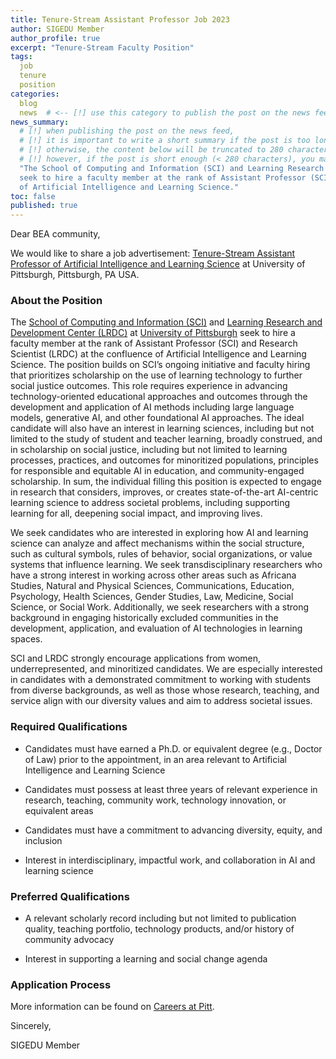 ```yaml
---
title: Tenure-Stream Assistant Professor Job 2023
author: SIGEDU Member
author_profile: true
excerpt: "Tenure-Stream Faculty Position"
tags:
  job
  tenure
  position
categories:
  blog
  news  # <-- [!] use this category to publish the post on the news feed  
news_summary: 
  # [!] when publishing the post on the news feed,
  # [!] it is important to write a short summary if the post is too long (~several paragraphs)
  # [!] otherwise, the content below will be truncated to 280 characters on the news feed
  # [!] however, if the post is short enough (< 280 characters), you may disregard this option
  "The School of Computing and Information (SCI) and Learning Research and Development Center (LRDC) at University of Pittsburgh 
  seek to hire a faculty member at the rank of Assistant Professor (SCI) and Research Scientist (LRDC) at the confluence 
  of Artificial Intelligence and Learning Science."
toc: false
published: true
---
```


Dear BEA community,

We would like to share a job advertisement: [Tenure-Stream Assistant Professor of Artificial Intelligence and Learning Science](https://cfopitt.taleo.net/careersection/pitt_faculty_external/jobdetail.ftl?job=23007623&tz=GMT-04%3A00&tzname=America%2FNew_York) at 
University of Pittsburgh, Pittsburgh, PA USA.

### About the Position
The [School of Computing and Information (SCI)](https://www.sci.pitt.edu/) and [Learning Research and Development Center (LRDC)](https://www.lrdc.pitt.edu/) at [University of Pittsburgh](https://www.pitt.edu/) seek to hire a faculty member at the rank of Assistant Professor (SCI) and Research Scientist (LRDC) at the confluence of Artificial Intelligence and Learning Science. The position builds on SCI’s ongoing initiative and faculty hiring that prioritizes scholarship on the use of learning technology to further social justice outcomes. This role requires experience in advancing technology-oriented educational approaches and outcomes through the development and application of AI methods including large language models, generative AI, and other foundational AI approaches. The ideal candidate will also have an interest in learning sciences, including but not limited to the study of student and teacher learning, broadly construed, and in scholarship on social justice, including but not limited to learning processes, practices, and outcomes for minoritized populations, principles for responsible and equitable AI in education, and community-engaged scholarship. In sum, the individual filling this position is expected to engage in research that considers, improves, or creates state-of-the-art AI-centric learning science to address societal problems, including supporting learning for all, deepening social impact, and improving lives. 

We seek candidates who are interested in exploring how AI and learning science can analyze and 
affect mechanisms within the social structure, such as cultural symbols, rules of behavior, 
social organizations, or value systems that influence learning. We seek transdisciplinary 
researchers who have a strong interest in working across other areas such as Africana Studies, Natural and Physical Sciences, Communications, Education, Psychology, Health Sciences, Gender Studies, Law, Medicine, Social Science, or Social Work. Additionally, we seek researchers with a strong background in engaging historically excluded communities in the development, application, and evaluation of AI technologies in learning spaces.

SCI and LRDC strongly encourage applications from women, underrepresented, and minoritized candidates. We are especially interested in candidates with a demonstrated commitment to working with students from diverse backgrounds, as well as those whose research, teaching, and service align with our diversity values and aim to address societal issues.

### Required Qualifications
* Candidates must have earned a Ph.D. or equivalent degree (e.g., Doctor of Law) prior to the appointment, in an area relevant to Artificial Intelligence and Learning Science 

* Candidates must possess at least three years of relevant experience in research, teaching, community work, technology innovation, or equivalent areas

* Candidates must have a commitment to advancing diversity, equity, and inclusion

* Interest in interdisciplinary, impactful work, and collaboration in AI and learning science

### Preferred Qualifications
* A relevant scholarly record including but not limited to publication quality, teaching portfolio, technology products, and/or history of community advocacy

* Interest in supporting a learning and social change agenda

### Application Process
More information can be found on [Careers at Pitt](https://cfopitt.taleo.net/careersection/pitt_faculty_external/jobdetail.ftl?job=23007623&tz=GMT-04%3A00&tzname=America%2FNew_York).


Sincerely,

SIGEDU Member

